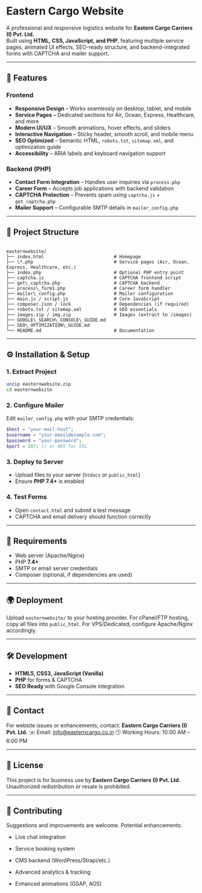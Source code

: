 # Eastern Cargo Website

A professional and responsive logistics website for **Eastern Cargo Carriers (I) Pvt. Ltd.**  
Built using **HTML, CSS, JavaScript, and PHP**, featuring multiple service pages, animated UI effects, SEO-ready structure, and backend-integrated forms with CAPTCHA and mailer support.

---

## 🌟 Features

### Frontend
- **Responsive Design** – Works seamlessly on desktop, tablet, and mobile
- **Service Pages** – Dedicated sections for Air, Ocean, Express, Healthcare, and more
- **Modern UI/UX** – Smooth animations, hover effects, and sliders
- **Interactive Navigation** – Sticky header, smooth scroll, and mobile menu
- **SEO Optimized** – Semantic HTML, `robots.txt`, `sitemap.xml`, and optimization guide
- **Accessibility** – ARIA labels and keyboard navigation support

### Backend (PHP)
- **Contact Form Integration** – Handles user inquiries via `process.php`
- **Career Form** – Accepts job applications with backend validation
- **CAPTCHA Protection** – Prevents spam using `captcha.js` + `get_captcha.php`
- **Mailer Support** – Configurable SMTP details in `mailer_config.php`

---

## 📂 Project Structure

```

easternwebsite/
├── index.html                          # Homepage
├── \*.php                              # Service pages (Air, Ocean, Express, Healthcare, etc.)
├── index.php                           # Optional PHP entry point
├── captcha.js                          # CAPTCHA frontend script
├── get\_captcha.php                    # CAPTCHA backend
├── process\_form1.php                  # Career form handler
├── mailer\_config.php                  # Mailer configuration
├── main.js / script.js                 # Core JavaScript
├── composer.json / lock                # Dependencies (if required)
├── robots.txt / sitemap.xml            # SEO essentials
├── images.zip / img.zip                # Images (extract to /images)
├── GOOGLE\_SEARCH\_CONSOLE\_GUIDE.md
├── SEO\_OPTIMIZATION\_GUIDE.md
└── README.md                           # Documentation

````

---

## ⚙️ Installation & Setup

### 1. Extract Project
```bash
unzip easternwebsite.zip
cd easternwebsite
````

### 2. Configure Mailer

Edit `mailer_config.php` with your SMTP credentials:

```php
$host = "your-mail-host";
$username = "your-email@example.com";
$password = "your-password";
$port = 587; // or 465 for SSL
```

### 3. Deploy to Server

* Upload files to your server (`htdocs` or `public_html`)
* Ensure **PHP 7.4+** is enabled

### 4. Test Forms

* Open `contact.html` and submit a test message
* CAPTCHA and email delivery should function correctly

---

## 🔑 Requirements

* Web server (Apache/Nginx)
* PHP **7.4+**
* SMTP or email server credentials
* Composer (optional, if dependencies are used)

---

## 🌍 Deployment

Upload `easternwebsite/` to your hosting provider.
For cPanel/FTP hosting, copy all files into `public_html`.
For VPS/Dedicated, configure Apache/Nginx accordingly.

---

## 🛠 Development

* **HTML5, CSS3, JavaScript (Vanilla)**
* **PHP** for forms & CAPTCHA
* **SEO Ready** with Google Console integration

---

## 📧 Contact

For website issues or enhancements, contact:
**Eastern Cargo Carriers (I) Pvt. Ltd.**
✉️ Email: [info@easterncargo.co.in](mailto:info@easterncargo.co.in)
🕒 Working Hours: 10:00 AM – 6:00 PM

---

## 📄 License

This project is for business use by **Eastern Cargo Carriers (I) Pvt. Ltd.**
Unauthorized redistribution or resale is prohibited.

---

## 🤝 Contributing

Suggestions and improvements are welcome.
Potential enhancements:

* Live chat integration
* Service booking system
* CMS backend (WordPress/Strapi/etc.)
* Advanced analytics & tracking

* Enhanced animations (GSAP, AOS)

